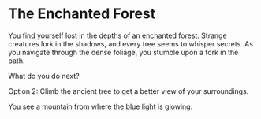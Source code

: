 # The Enchanted Forest

You find yourself lost in the depths of an enchanted forest. Strange creatures lurk in the shadows, and every tree seems to whisper secrets. As you navigate through the dense foliage, you stumble upon a fork in the path.

What do you do next?

Option 2: Climb the ancient tree to get a better view of your surroundings.

You see a mountain from where the blue light is glowing.

